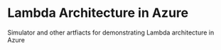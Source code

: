 # Lambda Architecture in Azure
Simulator and other artfiacts for demonstrating Lambda architecture in Azure

